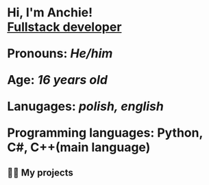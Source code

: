 <h1>Hi, I'm Anchie! <br/><a href="https://github.com/Anchiee">Fullstack developer</a>

<p>Pronouns: <i>He/him</i></p>
<p>Age: <i>16 years old</i></p>
<p>Lanugages: <i>polish, english</i></p>
<p>Programming languages: Python, C#, C++(main language)<p>

<h2>👨‍💻 My projects</h2>

